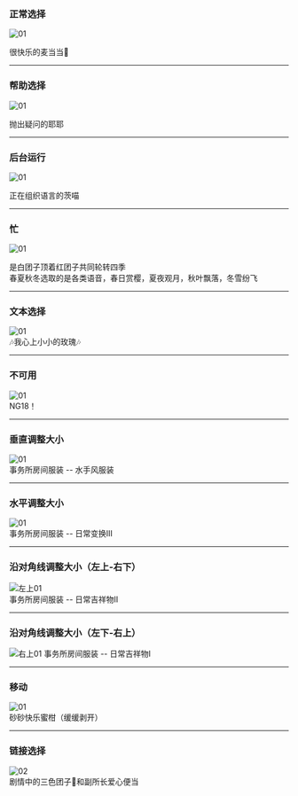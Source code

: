 
### 正常选择
![01](https://github.com/xiancaoro/Adam_cursor/assets/71826949/6b1f9d2a-a22f-4803-a768-5a7235465a97)  

很快乐的麦当当🍟  

-----------

### 帮助选择
![01](https://github.com/xiancaoro/Adam_cursor/assets/71826949/79602b57-fad6-4e7e-9706-7ec8c25ead13)  

抛出疑问的耶耶  

-----------

### 后台运行
![01](https://github.com/xiancaoro/Adam_cursor/assets/71826949/e37eba5c-0d28-4c75-a324-bb86396da2b7)  

正在组织语言的茨喵  

-----------

### 忙
![01](https://github.com/xiancaoro/Adam_cursor/assets/71826949/b1035ffd-9a7c-4187-b738-ee5811a30a62)  

是白团子顶着红团子共同轮转四季  
春夏秋冬选取的是各类语音，春日赏樱，夏夜观月，秋叶飘落，冬雪纷飞  

-----------

### 文本选择
![01](https://github.com/xiancaoro/Adam_cursor/assets/71826949/cef3b093-41af-41c4-8242-00fa71d7268b)  
🎶我心上小小的玫瑰🎶  

-----------

### 不可用
![01](https://github.com/xiancaoro/Adam_cursor/assets/71826949/58639438-d9f0-4a5d-86ef-212df6afcec9)  
NG18！  

-----------

### 垂直调整大小
![01](https://github.com/xiancaoro/Adam_cursor/assets/71826949/8f67be3d-65ad-4ddc-9fe0-3805f1d3e438)  
事务所房间服装 -- 水手风服装  

-----------

### 水平调整大小
![01](https://github.com/xiancaoro/Adam_cursor/assets/71826949/df1986cc-011d-44c2-89ef-332351991d6e)  
事务所房间服装 -- 日常变换Ⅲ  

-----------

### 沿对角线调整大小（左上-右下）
![左上01](https://github.com/xiancaoro/Adam_cursor/assets/71826949/441717f2-bc48-4871-9276-905908153e47)  
事务所房间服装 -- 日常吉祥物Ⅱ

-----------

### 沿对角线调整大小（左下-右上）
![右上01](https://github.com/xiancaoro/Adam_cursor/assets/71826949/99bf601a-3aeb-41fe-906c-d948a419d8e2)
事务所房间服装 -- 日常吉祥物Ⅰ  

-----------

### 移动
![01](https://github.com/xiancaoro/Adam_cursor/assets/71826949/f896a647-5833-4da9-b2f7-9452008bab61)  
砂砂快乐蜜柑（缓缓剥开）  

-----------

### 链接选择
![02](https://github.com/xiancaoro/Adam_cursor/assets/71826949/bf07774d-66e1-4da9-ba76-9a7e0e1a84c9)  
剧情中的三色团子🍡和副所长爱心便当  



